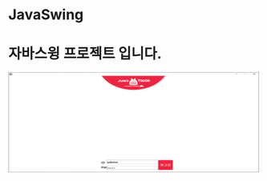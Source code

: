 # JavaSwing

# 자바스윙 프로젝트 입니다.

<img src="https://github.com/gototheTK/JavaSwing/blob/master/%EC%BA%A1%EC%B3%901.png?raw=true" width="500" height="200">
